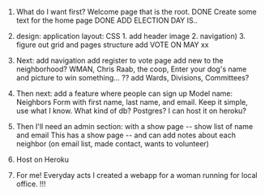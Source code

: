 1. What do I want first? Welcome page that is the root. DONE 
	Create some text for the home page DONE
		ADD ELECTION DAY IS..  

2. design: application layout: CSS
		1. add header image 
		2.  navigation)
		3. figure out grid and pages structure 
	add VOTE ON MAY xx 

3. Next: add navigation 
				add register to vote page 
				add new to the neighborhood? WMAN, Chris Raab, the coop, 
				Enter your dog's name and picture to win something... ??
				add Wards, Divisions, Committees? 

4. Then next: add a feature where people can sign up 
Model name: Neighbors
Form with first name, last name, and email. Keep it simple, use what I know. 
What kind of db? Postgres? I can host it on heroku? 


5. Then I'll need an admin section: 
 with a show page -- show list of name and email 
 This has a show page -- and can add notes about each neighbor (on email list, made contact, wants to volunteer)

6. Host on Heroku 

6. For me! Everyday acts 
	I created a webapp for a woman running for local office. !!!
